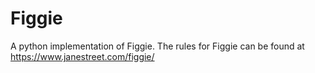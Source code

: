 # Figgie
A python implementation of Figgie. The rules for Figgie can be found at https://www.janestreet.com/figgie/
